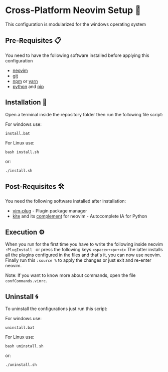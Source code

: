 # Cross-Platform Neovim Setup 🚀
This configuration is modularized for the windows operating system

## Pre-Requisites 📋
You need to have the following software installed before applying this configuration
* [neovim](https://github.com/neovim/neovim/wiki/Installing-Neovim)
* [git](https://git-scm.com/downloads)
* [npm](https://www.npmjs.com/get-npm) or [yarn](https://classic.yarnpkg.com/en/docs/install#windows-stable) 
* [python](https://www.python.org/downloads/) and [pip](https://pip.pypa.io/en/stable/installation/)

## Installation 🔧
Open a terminal inside the repository folder then run the following file script:

For windows use:
```
install.bat
```
For Linux use:
```
bash install.sh
```
or:
```
./install.sh
```

## Post-Requisites 🛠️
You need the following software installed after installation:
* [vim-plug](https://github.com/junegunn/vim-plug) - Plugin package manager
* [kite](https://www.kite.com/integrations/vim/) and its [complement](https://github.com/kiteco/vim-plugin/blob/master/DEVELOPMENT.md) for neovim - Autocomplete IA for Python

## Execution ⚙️
When you run for the first time you have to write the following 
inside neovim `:PlugInstall ` or press the following 
keys `<space>+<p>+<i>` The latter installs all the plugins 
configured in the files and that's it, you can now use neovim.
Finally run this `:source %` to apply the changes or just exit and re-enter neovim.

Note: If you want to know more about commands, open the file `confCommands.vimrc`.

## Uninstall :cyclone:
To uninstall the configurations just run this script:

For windows use:
```
uninstall.bat
```
For Linux use:
```
bash uninstall.sh
```
or:
```
./uninstall.sh
```
